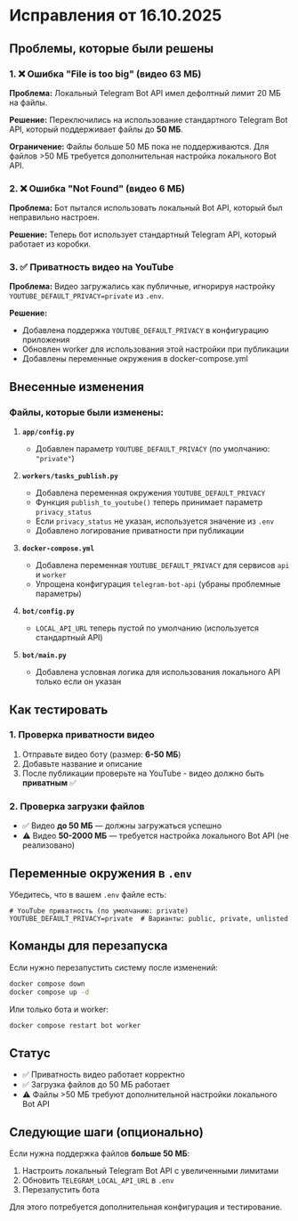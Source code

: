 # Исправления от 16.10.2025

## Проблемы, которые были решены

### 1. ❌ Ошибка "File is too big" (видео 63 МБ)
**Проблема:** Локальный Telegram Bot API имел дефолтный лимит 20 МБ на файлы.

**Решение:** Переключились на использование стандартного Telegram Bot API, который поддерживает файлы до **50 МБ**.

**Ограничение:** Файлы больше 50 МБ пока не поддерживаются. Для файлов >50 МБ требуется дополнительная настройка локального Bot API.

### 2. ❌ Ошибка "Not Found" (видео 6 МБ)
**Проблема:** Бот пытался использовать локальный Bot API, который был неправильно настроен.

**Решение:** Теперь бот использует стандартный Telegram API, который работает из коробки.

### 3. ✅ Приватность видео на YouTube
**Проблема:** Видео загружались как публичные, игнорируя настройку `YOUTUBE_DEFAULT_PRIVACY=private` из `.env`.

**Решение:** 
- Добавлена поддержка `YOUTUBE_DEFAULT_PRIVACY` в конфигурацию приложения
- Обновлен worker для использования этой настройки при публикации
- Добавлены переменные окружения в docker-compose.yml

## Внесенные изменения

### Файлы, которые были изменены:

1. **`app/config.py`**
   - Добавлен параметр `YOUTUBE_DEFAULT_PRIVACY` (по умолчанию: `"private"`)

2. **`workers/tasks_publish.py`**
   - Добавлена переменная окружения `YOUTUBE_DEFAULT_PRIVACY`
   - Функция `publish_to_youtube()` теперь принимает параметр `privacy_status`
   - Если `privacy_status` не указан, используется значение из `.env`
   - Добавлено логирование приватности при публикации

3. **`docker-compose.yml`**
   - Добавлена переменная `YOUTUBE_DEFAULT_PRIVACY` для сервисов `api` и `worker`
   - Упрощена конфигурация `telegram-bot-api` (убраны проблемные параметры)

4. **`bot/config.py`**
   - `LOCAL_API_URL` теперь пустой по умолчанию (используется стандартный API)

5. **`bot/main.py`**
   - Добавлена условная логика для использования локального API только если он указан

## Как тестировать

### 1. Проверка приватности видео

1. Отправьте видео боту (размер: **6-50 МБ**)
2. Добавьте название и описание
3. После публикации проверьте на YouTube - видео должно быть **приватным** ✅

### 2. Проверка загрузки файлов

- ✅ Видео **до 50 МБ** — должны загружаться успешно
- ⚠️ Видео **50-2000 МБ** — требуется настройка локального Bot API (не реализовано)

## Переменные окружения в `.env`

Убедитесь, что в вашем `.env` файле есть:

```env
# YouTube приватность (по умолчанию: private)
YOUTUBE_DEFAULT_PRIVACY=private  # Варианты: public, private, unlisted
```

## Команды для перезапуска

Если нужно перезапустить систему после изменений:

```bash
docker compose down
docker compose up -d
```

Или только бота и worker:

```bash
docker compose restart bot worker
```

## Статус

- ✅ Приватность видео работает корректно
- ✅ Загрузка файлов до 50 МБ работает
- ⚠️ Файлы >50 МБ требуют дополнительной настройки локального Bot API

## Следующие шаги (опционально)

Если нужна поддержка файлов **больше 50 МБ**:

1. Настроить локальный Telegram Bot API с увеличенными лимитами
2. Обновить `TELEGRAM_LOCAL_API_URL` в `.env`
3. Перезапустить бота

Для этого потребуется дополнительная конфигурация и тестирование.

